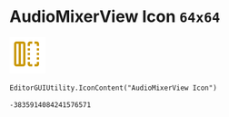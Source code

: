 # AudioMixerView Icon `64x64`
<img src="/img/AudioMixerView%20Icon.png" width=64 height=64>

``` CSharp
EditorGUIUtility.IconContent("AudioMixerView Icon")
```
```
-3835914084241576571
```
